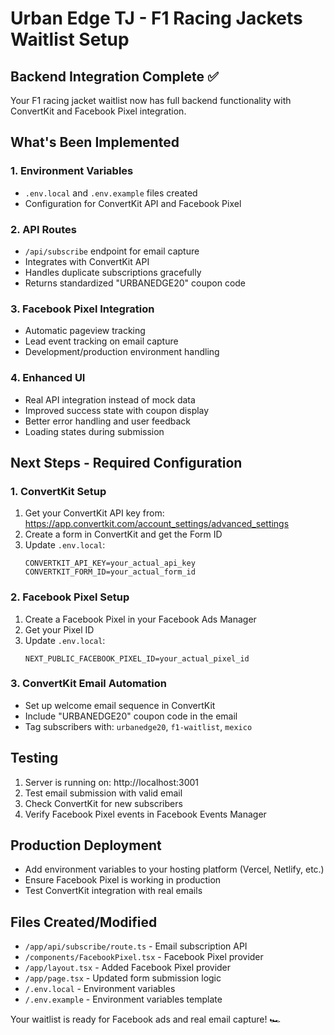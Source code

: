 # Urban Edge TJ - F1 Racing Jackets Waitlist Setup

## Backend Integration Complete ✅

Your F1 racing jacket waitlist now has full backend functionality with ConvertKit and Facebook Pixel integration.

## What's Been Implemented

### 1. Environment Variables
- `.env.local` and `.env.example` files created
- Configuration for ConvertKit API and Facebook Pixel

### 2. API Routes
- `/api/subscribe` endpoint for email capture
- Integrates with ConvertKit API
- Handles duplicate subscriptions gracefully
- Returns standardized "URBANEDGE20" coupon code

### 3. Facebook Pixel Integration
- Automatic pageview tracking
- Lead event tracking on email capture
- Development/production environment handling

### 4. Enhanced UI
- Real API integration instead of mock data
- Improved success state with coupon display
- Better error handling and user feedback
- Loading states during submission

## Next Steps - Required Configuration

### 1. ConvertKit Setup
1. Get your ConvertKit API key from: https://app.convertkit.com/account_settings/advanced_settings
2. Create a form in ConvertKit and get the Form ID
3. Update `.env.local`:
   ```
   CONVERTKIT_API_KEY=your_actual_api_key
   CONVERTKIT_FORM_ID=your_actual_form_id
   ```

### 2. Facebook Pixel Setup
1. Create a Facebook Pixel in your Facebook Ads Manager
2. Get your Pixel ID
3. Update `.env.local`:
   ```
   NEXT_PUBLIC_FACEBOOK_PIXEL_ID=your_actual_pixel_id
   ```

### 3. ConvertKit Email Automation
- Set up welcome email sequence in ConvertKit
- Include "URBANEDGE20" coupon code in the email
- Tag subscribers with: `urbanedge20`, `f1-waitlist`, `mexico`

## Testing
1. Server is running on: http://localhost:3001
2. Test email submission with valid email
3. Check ConvertKit for new subscribers
4. Verify Facebook Pixel events in Facebook Events Manager

## Production Deployment
- Add environment variables to your hosting platform (Vercel, Netlify, etc.)
- Ensure Facebook Pixel is working in production
- Test ConvertKit integration with real emails

## Files Created/Modified
- `/app/api/subscribe/route.ts` - Email subscription API
- `/components/FacebookPixel.tsx` - Facebook Pixel provider
- `/app/layout.tsx` - Added Facebook Pixel provider
- `/app/page.tsx` - Updated form submission logic
- `/.env.local` - Environment variables
- `/.env.example` - Environment variables template

Your waitlist is ready for Facebook ads and real email capture! 🏎️